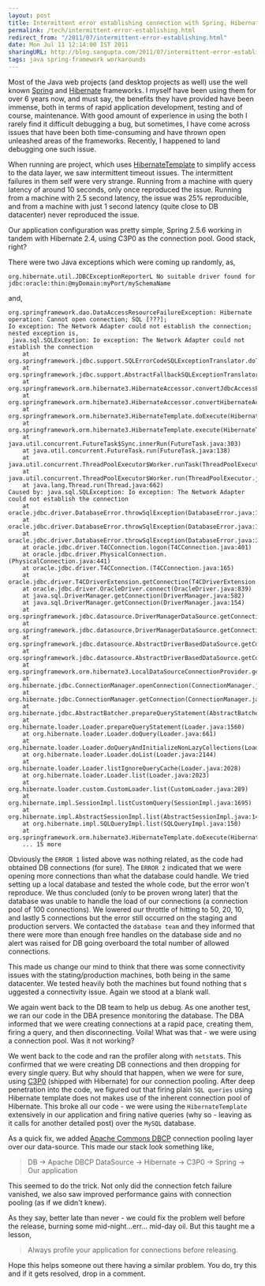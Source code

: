 ```yaml
---
layout: post
title: Intermittent error establishing connection with Spring, Hibernate and C3P0
permalink: /tech/intermittent-error-establishing.html
redirect_from: "/2011/07/intermittent-error-establishing.html"
date: Mon Jul 11 12:14:00 IST 2011
sharingURL: http://blog.sangupta.com/2011/07/intermittent-error-establishing.html
tags: java spring-framework workarounds
---
```


Most of the Java web projects (and desktop projects as well) use the well known 
<a href="http://www.springsource.org/about">Spring</a> and 
<a href="http://hibernate.org/">Hibernate</a> frameworks. I myself have been using them for 
over 6 years now, and must say, the benefits they have provided have been immense, both in 
terms of rapid application development, testing and of course, maintenance. With good amount 
of experience in using the both I rarely find it difficult debugging a bug, but sometimes, I 
have come across issues that have been both time-consuming and have thrown open unleashed 
areas of the frameworks. Recently, I happened to land debugging one such issue.

When running are project, which uses 
<a href="http://static.springsource.org/spring/docs/2.5.x/api/org/springframework/orm/hibernate3/HibernateTemplate.html">HibernateTemplate</a> 
to simplify access to the data layer, we saw intermittent timeout issues. The intermittent 
failures in them self were very strange. Running from a machine with query latency of around 
10 seconds, only once reproduced the issue. Running from a machine with 2.5 second latency, 
the issue was 25% reproducible, and from a machine with just 1 second latency (quite close 
to DB datacenter) never reproduced the issue.

Our application configuration was pretty simple, Spring 2.5.6 working in tandem with 
Hibernate 2.4, using C3P0 as the connection pool. Good stack, right?

There were two Java exceptions which were coming up randomly, as,

```text
org.hibernate.util.JDBCExceptionReporterL No suitable driver found for jdbc:oracle:thin:@myDomain:myPort/mySchemaName
```

and,

```text
org.springframework.dao.DataAccessResourceFailureException: Hibernate operation: Cannot open connection; SQL [???]; 
Io exception: The Network Adapter could not establish the connection; nested exception is,
 java.sql.SQLException: Io exception: The Network Adapter could not establish the connection
    at org.springframework.jdbc.support.SQLErrorCodeSQLExceptionTranslator.doTranslate(SQLErrorCodeSQLExceptionTranslator.java:236)
    at org.springframework.jdbc.support.AbstractFallbackSQLExceptionTranslator.translate(AbstractFallbackSQLExceptionTranslator.java:72)
    at org.springframework.orm.hibernate3.HibernateAccessor.convertJdbcAccessException(HibernateAccessor.java:424)
    at org.springframework.orm.hibernate3.HibernateAccessor.convertHibernateAccessException(HibernateAccessor.java:410)
    at org.springframework.orm.hibernate3.HibernateTemplate.doExecute(HibernateTemplate.java:424)
    at org.springframework.orm.hibernate3.HibernateTemplate.execute(HibernateTemplate.java:339)
    at java.util.concurrent.FutureTask$Sync.innerRun(FutureTask.java:303)
    at java.util.concurrent.FutureTask.run(FutureTask.java:138)
    at java.util.concurrent.ThreadPoolExecutor$Worker.runTask(ThreadPoolExecutor.java:886)
    at java.util.concurrent.ThreadPoolExecutor$Worker.run(ThreadPoolExecutor.java:908)
    at java.lang.Thread.run(Thread.java:662)
Caused by: java.sql.SQLException: Io exception: The Network Adapter could not establish the connection
    at oracle.jdbc.driver.DatabaseError.throwSqlException(DatabaseError.java:145)
    at oracle.jdbc.driver.DatabaseError.throwSqlException(DatabaseError.java:190)
    at oracle.jdbc.driver.DatabaseError.throwSqlException(DatabaseError.java:363)
    at oracle.jdbc.driver.T4CConnection.logon(T4CConnection.java:401)
    at oracle.jdbc.driver.PhysicalConnection.(PhysicalConnection.java:441)
    at oracle.jdbc.driver.T4CConnection.(T4CConnection.java:165)
    at oracle.jdbc.driver.T4CDriverExtension.getConnection(T4CDriverExtension.java:35)
    at oracle.jdbc.driver.OracleDriver.connect(OracleDriver.java:839)
    at java.sql.DriverManager.getConnection(DriverManager.java:582)
    at java.sql.DriverManager.getConnection(DriverManager.java:154)
    at org.springframework.jdbc.datasource.DriverManagerDataSource.getConnectionFromDriverManager(DriverManagerDataSource.java:174)
    at org.springframework.jdbc.datasource.DriverManagerDataSource.getConnectionFromDriver(DriverManagerDataSource.java:165)
    at org.springframework.jdbc.datasource.AbstractDriverBasedDataSource.getConnectionFromDriver(AbstractDriverBasedDataSource.java:149)
    at org.springframework.jdbc.datasource.AbstractDriverBasedDataSource.getConnection(AbstractDriverBasedDataSource.java:119)
    at org.springframework.orm.hibernate3.LocalDataSourceConnectionProvider.getConnection(LocalDataSourceConnectionProvider.java:82)
    at org.hibernate.jdbc.ConnectionManager.openConnection(ConnectionManager.java:417)
    at org.hibernate.jdbc.ConnectionManager.getConnection(ConnectionManager.java:144)
    at org.hibernate.jdbc.AbstractBatcher.prepareQueryStatement(AbstractBatcher.java:139)
    at org.hibernate.loader.Loader.prepareQueryStatement(Loader.java:1560)
    at org.hibernate.loader.Loader.doQuery(Loader.java:661)
    at org.hibernate.loader.Loader.doQueryAndInitializeNonLazyCollections(Loader.java:224)
    at org.hibernate.loader.Loader.doList(Loader.java:2144)
    at org.hibernate.loader.Loader.listIgnoreQueryCache(Loader.java:2028)
    at org.hibernate.loader.Loader.list(Loader.java:2023)
    at org.hibernate.loader.custom.CustomLoader.list(CustomLoader.java:289)
    at org.hibernate.impl.SessionImpl.listCustomQuery(SessionImpl.java:1695)
    at org.hibernate.impl.AbstractSessionImpl.list(AbstractSessionImpl.java:142)
    at org.hibernate.impl.SQLQueryImpl.list(SQLQueryImpl.java:150)
    at org.springframework.orm.hibernate3.HibernateTemplate.doExecute(HibernateTemplate.java:419)
    ... 15 more
```

Obviously the `ERROR 1` listed above was nothing related, as the code had obtained DB connections (for sure). The 
`ERROR 2` indicated that we were opening more connections than what the database could handle. We tried setting 
up a local database and tested the whole code, but the error won't reproduce. We thus concluded (only to be 
proven wrong later) that the database was unable to handle the load of our connections (a connection pool of 
100 connections). We lowered our throttle of hitting to 50, 20, 10, and lastly 5 connections but the error 
still occurred on the staging and production servers. We contacted the `database team` and they informed that 
there were more than enough free handles on the database side and no alert was raised for DB going overboard 
the total number of allowed connections.

This made us change our mind to think that there was some connectivity issues with the stating/production 
machines, both being in the same datacenter. We tested heavily both the machines but found nothing that s
uggested a connectivity issue. Again we stood at a blank wall.

We again went back to the DB team to help us debug. As one another test, we ran our code in the DBA presence 
monitoring the database. The DBA informed that we were creating connections at a rapid pace, creating them, 
firing a query, and then disconnecting. Voila! What was that - we were using a connection pool. Was it not 
working?

We went back to the code and ran the profiler along with `netstat`s. This confirmed that we were creating 
DB connections and then dropping for every single query. But why should that happen, when we were for sure, using 
<a href="http://sourceforge.net/projects/c3p0/">C3P0</a> (shipped with Hibernate) for our connection pooling. 
After deep penetration into the code, we figured out that firing plain `SQL queries` using Hibernate template 
does not makes use of the inherent connection pool of Hibernate. This broke all our code - we were using the 
`HibernateTemplate` extensively in our application and firing native queries (why so - leaving as it calls 
for another detailed post) over the `MySQL` database.

As a quick fix, we added <a href="http://commons.apache.org/dbcp/">Apache Commons DBCP</a> connection pooling 
layer over our data-source. This made our stack look something like,

> DB -> Apache DBCP DataSource -> Hibernate -> C3P0 -> Spring -> Our application

This seemed to do the trick. Not only did the connection fetch failure vanished, we also saw improved 
performance gains with connection pooling (as if we didn't knew).

As they say, better late than never - we could fix the problem well before the release, burning some 
mid-night...err... mid-day oil. But this taught me a lesson,

> Always profile your application for connections before releasing.

Hope this helps someone out there having a similar problem. You do, try this and if it gets resolved, drop 
in a comment.
